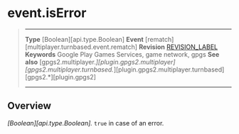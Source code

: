 # event.isError

> --------------------- ------------------------------------------------------------------------------------------
> __Type__              [Boolean][api.type.Boolean]
> __Event__             [rematch][multiplayer.turnbased.event.rematch]
> __Revision__          [REVISION_LABEL](REVISION_URL)
> __Keywords__          Google Play Games Services, game network, gpgs
> __See also__          [gpgs2.multiplayer.*][plugin.gpgs2.multiplayer]
>                       [gpgs2.multiplayer.turnbased.*][plugin.gpgs2.multiplayer.turnbased]
>                       [gpgs2.*][plugin.gpgs2]
> --------------------- ------------------------------------------------------------------------------------------

## Overview

_[Boolean][api.type.Boolean]._ `true` in case of an error.